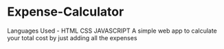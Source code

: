 # Expense-Calculator
Languages Used  -  HTML CSS JAVASCRIPT
A simple web app to calculate your total cost by just adding all the expenses 

